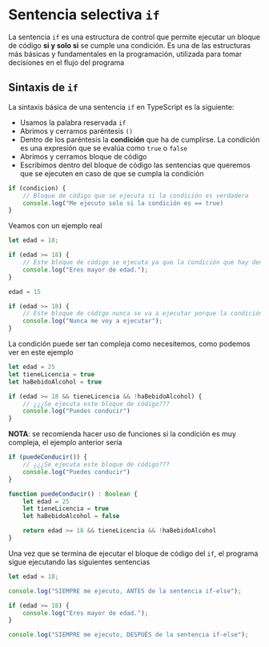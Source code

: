 # Sentencia selectiva `if`

La sentencia `if` es una estructura de control que permite ejecutar un bloque de código **si y solo si** se cumple una condición. Es una de las estructuras más básicas y fundamentales en la programación, utilizada para tomar decisiones en el flujo del programa

## Sintaxis de `if`

La sintaxis básica de una sentencia `if` en TypeScript es la siguiente:

- Usamos la palabra reservada `if`
- Abrimos y cerramos paréntesis `()`
- Dentro de los paréntesis la **condición** que ha de cumplirse. La condición es una expresión que se evalúa como `true` o `false`
- Abrimos y cerramos bloque de código
- Escribimos dentro del bloque de código las sentencias que queremos que se ejecuten en caso de que se cumpla la condición

```typescript
if (condicion) {
    // Bloque de código que se ejecuta si la condición es verdadera
    console.log("Me ejecuto solo si la condición es == true)
}
```
Veamos con un ejemplo real

```typescript
let edad = 18;

if (edad >= 18) {
    // Este bloque de código se ejecuta ya que la condición que hay dentro del paréntesis, al evaluarse es true
    console.log("Eres mayor de edad.");
}

edad = 15

if (edad >= 18) {
    // Este bloque de código nunca se va a ejecutar porque la condición es false 
    console.log("Nunca me voy a ejecutar");
}
```

La condición puede ser tan compleja como necesitemos, como podemos ver en este ejemplo

```typescript
let edad = 25
let tieneLicencia = true
let haBebidoAlcohol = true

if (edad >= 18 && tieneLicencia && !haBebidoAlcohol) {
    // ¿¿¿Se ejecuta este bloque de código???
    console.log("Puedes conducir")
}
```

**NOTA**: se recomienda hacer uso de funciones si la condición es muy compleja, el ejemplo anterior sería

```typescript
if (puedeConducir()) {
    // ¿¿¿Se ejecuta este bloque de código???
    console.log("Puedes conducir")
}

function puedeConducir() : Boolean {
    let edad = 25
    let tieneLicencia = true
    let haBebidoAlcohol = false

    return edad >= 18 && tieneLicencia && !haBebidoAlcohol
}
```

Una vez que se termina de ejecutar el bloque de código del `if`, el programa sigue ejecutando las siguientes sentencias

```typescript
let edad = 18;

console.log("SIEMPRE me ejecuto, ANTES de la sentencia if-else");

if (edad >= 18) {
    console.log("Eres mayor de edad.");
}

console.log("SIEMPRE me ejecuto, DESPUÉS de la sentencia if-else");
```